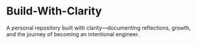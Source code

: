 # Build-With-Clarity
A personal repository built with clarity—documenting reflections, growth, and the journey of becoming an intentional engineer.
